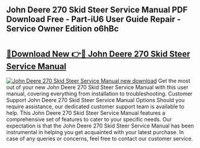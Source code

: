 ## John Deere 270 Skid Steer Service Manual PDF Download Free - Part-iU6 User Guide Repair - Service Owner Edition o6hBc

# <h2><a href="http://bc89590.oget.top/?id=John+Deere+270+Skid+Steer+Service+Manual">🔗Download New 👉🔴 John Deere 270 Skid Steer Service Manual</a></h2>

[![John Deere 270 Skid Steer Service Manual new download](https://i.imgur.com/5g1atiW.png)](http://bc89590.oget.top/?id=John+Deere+270+Skid+Steer+Service+Manual)
Get the most out of your new John Deere 270 Skid Steer Service Manual with this user manual, covering everything from installation to troubleshooting. Customer Support John Deere 270 Skid Steer Service Manual Options Should you require assistance, our dedicated customer support team is available to help. This John Deere 270 Skid Steer Service Manual features a comprehensive set of features to cater to your specific needs. Our expectation is that the John Deere 270 Skid Steer Service Manual has been instrumental in helping you get acquainted with your latest purchase. In case of any queries or concerns, feel free to contact our customer service.
